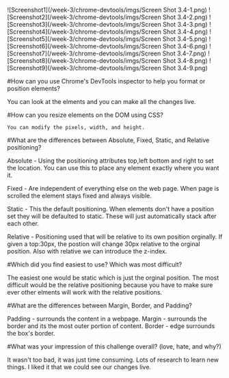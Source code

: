 ![Screenshot1](/week-3/chrome-devtools/imgs/Screen Shot 3.4-1.png)
![Screenshot2](/week-3/chrome-devtools/imgs/Screen Shot 3.4-2.png)
![Screenshot3](/week-3/chrome-devtools/imgs/Screen Shot 3.4-3.png)
![Screenshot4](/week-3/chrome-devtools/imgs/Screen Shot 3.4-4.png)
![Screenshot5](/week-3/chrome-devtools/imgs/Screen Shot 3.4-5.png)
![Screenshot6](/week-3/chrome-devtools/imgs/Screen Shot 3.4-6.png)
![Screenshot7](/week-3/chrome-devtools/imgs/Screen Shot 3.4-7.png)
![Screenshot8](/week-3/chrome-devtools/imgs/Screen Shot 3.4-8.png)
![Screenshot9](/week-3/chrome-devtools/imgs/Screen Shot 3.4-9.png)







#How can you use Chrome's DevTools inspector to help you format or position elements?

  You can look at the elments and you can make all the changes live.

#How can you resize elements on the DOM using CSS?

    You can modify the pixels, width, and height.

#What are the differences between Absolute, Fixed, Static, and Relative positioning?

  Absolute - Using the positioning attributes top,left bottom and right to set the location. You can use this to place any element exactly where you want it.

  Fixed - Are independent of everything else on the web page. When page is scrolled the element stays fixed and always visible.

  Static - This the default positioning. When elements don't have a position set they will be defaulted to static. These will just automatically stack after each other.

  Relative - Positioning used that will be relative to its own position orginally. If given a top:30px, the postion will change 30px relative to the orginal position. Also with relative we can introduce the z-index.


#Which did you find easiest to use? Which was most difficult?

  The easiest one would be static which is just the orginal position. The most difficult would be the relative positioning because you have to make sure ever other elments will work with the relative positions.


#What are the differences between Margin, Border, and Padding?

  Padding - surrounds the content in a webpage.  Margin - surrounds the border and its the most outer portion of content.
  Border - edge surrounds the box's border.

#What was your impression of this challenge overall? (love, hate, and why?)

  It wasn't too bad, it was just time consuming. Lots of research to learn new things. I liked it that we could see our changes live.